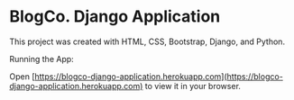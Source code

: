 # BlogCo. Django Application

This project was created with HTML, CSS, Bootstrap, Django, and Python.

Running the App: 

Open [https://blogco-django-application.herokuapp.com](https://blogco-django-application.herokuapp.com) to view it in your browser.

